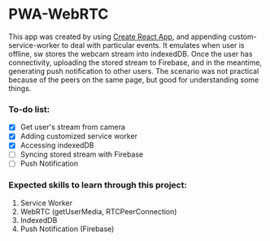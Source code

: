 # PWA-WebRTC

This app was created by using [Create React App](https://github.com/facebook/create-react-app), and appending custom-service-worker to deal with particular events.  It emulates when user is offline, sw stores the webcam stream into indexedDB. Once the user has connectivity, uploading the stored stream to Firebase, and in the meantime, generating push notification to other users.  The scenario was not practical because of the peers on the same page, but good for understanding some things. 

### **To-do list:**

- [x] Get user's stream from camera
- [x] Adding customized service worker
- [x] Accessing indexedDB
- [ ] Syncing stored stream with Firebase
- [ ] Push Notification

### **Expected skills to learn through this project:**

1. Service Worker
2. WebRTC (getUserMedia, RTCPeerConnection)
3. IndexedDB
4. Push Notification (Firebase)